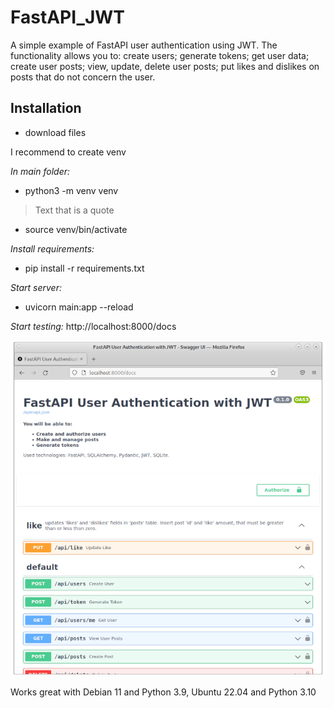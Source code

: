 # FastAPI_JWT
A simple example of FastAPI user authentication using JWT. The functionality allows you to: create users; generate tokens; get user data; create user posts; view, update, delete user posts; put likes and dislikes on posts that do not concern the user.

## Installation
- download files 

I recommend to create venv

*In main folder:*
- python3 -m venv venv
> Text that is a quote
- source venv/bin/activate

*Install requirements:*
- pip install -r requirements.txt

*Start server:*
- uvicorn main:app --reload

*Start testing:*
http://localhost:8000/docs

![alt text](https://github.com/evgrmn/FastAPI_JWT/blob/main/pic.png?raw=true)

Works great with Debian 11 and Python 3.9, Ubuntu 22.04 and Python 3.10



